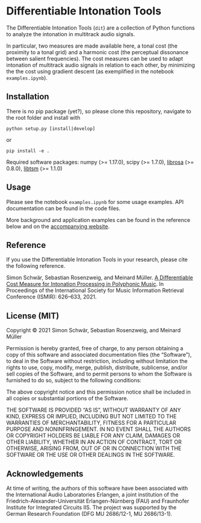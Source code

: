 # Differentiable Intonation Tools

The Differentiable Intonation Tools (`dit`) are a collection of Python functions to analyze the intonation in multitrack audio signals.

In particular, two measures are made available here, a tonal cost (the proximity to a tonal grid) and a harmonic cost (the perceptual dissonance between salient frequencies). The cost measures can be used to adapt intonation of multitrack audio signals in relation to each other, by minimizing the the cost using gradient descent (as exemplified in the notebook `examples.ipynb`).


## Installation

There is no pip package (yet?), so please clone this repository, navigate to the root folder and install with
```
python setup.py [install|develop]
```
or
```
pip install -e .
```

Required software packages: numpy (>= 1.17.0), scipy (>= 1.7.0), [librosa](https://github.com/librosa/librosa) (>= 0.8.0), [libtsm](https://github.com/meinardmueller/libtsm) (>= 1.1.0)

## Usage

Please see the notebook `examples.ipynb` for some usage examples. API documentation can be found in the code files.

More background and application examples can be found in the reference below and on the [accompanying website](https://www.audiolabs-erlangen.de/resources/MIR/2021-ISMIR-IntonationCostMeasure).


## Reference

If you use the Differentiable Intonation Tools in your research, please cite the following reference.

Simon Schwär, Sebastian Rosenzweig, and Meinard Müller. [A Differentiable Cost Measure for Intonation Processing in Polyphonic Music](https://archives.ismir.net/ismir2021/paper/000078.pdf). In Proceedings of the International Society for Music Information Retrieval Conference (ISMIR): 626–633, 2021.


## License (MIT)

Copyright © 2021 Simon Schwär, Sebastian Rosenzweig, and Meinard Müller

Permission is hereby granted, free of charge, to any person obtaining a copy of this software and associated documentation files (the “Software”), to deal in the Software without restriction, including without limitation the rights to use, copy, modify, merge, publish, distribute, sublicense, and/or sell copies of the Software, and to permit persons to whom the Software is furnished to do so, subject to the following conditions:

The above copyright notice and this permission notice shall be included in all copies or substantial portions of the Software.

THE SOFTWARE IS PROVIDED “AS IS”, WITHOUT WARRANTY OF ANY KIND, EXPRESS OR IMPLIED, INCLUDING BUT NOT LIMITED TO THE WARRANTIES OF MERCHANTABILITY, FITNESS FOR A PARTICULAR PURPOSE AND NONINFRINGEMENT. IN NO EVENT SHALL THE AUTHORS OR COPYRIGHT HOLDERS BE LIABLE FOR ANY CLAIM, DAMAGES OR OTHER LIABILITY, WHETHER IN AN ACTION OF CONTRACT, TORT OR OTHERWISE, ARISING FROM, OUT OF OR IN CONNECTION WITH THE SOFTWARE OR THE USE OR OTHER DEALINGS IN THE SOFTWARE.


## Acknowledgements

At time of writing, the authors of this software have been associated with the International Audio Laboratories Erlangen, a joint institution of the Friedrich-Alexander-Universität Erlangen-Nürnberg (FAU) and Fraunhofer Institute for Integrated Circuits IIS. The project was supported by the German Research Foundation (DFG MU 2686/12-1, MU 2686/13-1).


